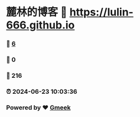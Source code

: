 # 麓林的博客 :link: https://lulin-666.github.io 
### :page_facing_up: [6](https://lulin-666.github.io/tag.html) 
### :speech_balloon: 0 
### :hibiscus: 216 
### :alarm_clock: 2024-06-23 10:03:36 
### Powered by :heart: [Gmeek](https://github.com/Meekdai/Gmeek)

